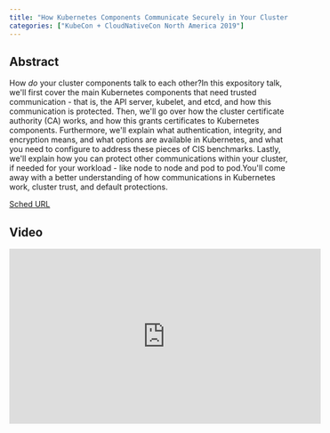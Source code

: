 ```yaml
---
title: "How Kubernetes Components Communicate Securely in Your Cluster - Maya Kaczorowski, Google"
categories: ["KubeCon + CloudNativeCon North America 2019"]
---
```


## Abstract

How *do* your cluster components talk to each other?In this expository talk, we'll first cover the main Kubernetes components that need trusted communication - that is, the API server, kubelet, and etcd, and how this communication is protected. Then, we'll go over how the cluster certificate authority (CA) works, and how this grants certificates to Kubernetes components. Furthermore, we'll explain what authentication, integrity, and encryption means, and what options are available in Kubernetes, and what you need to configure to address these pieces of CIS benchmarks. Lastly, we'll explain how you can protect other communications within your cluster, if needed for your workload - like node to node and pod to pod.You'll come away with a better understanding of how communications in Kubernetes work, cluster trust, and default protections.

[Sched URL](https://kccncna19.sched.com/event/6eb8df099473c17704b5305012af0b5f)

## Video

<iframe width='560' height='315' src='https://www.youtube.com/embed/bXnVI_hUAbk' frameborder='0' allow='accelerometer; autoplay; encrypted-media; gyroscope; picture-in-picture' allowfullscreen></iframe>
